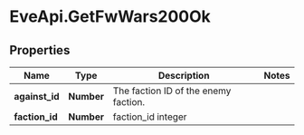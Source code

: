 # EveApi.GetFwWars200Ok

## Properties
Name | Type | Description | Notes
------------ | ------------- | ------------- | -------------
**against_id** | **Number** | The faction ID of the enemy faction. | 
**faction_id** | **Number** | faction_id integer | 


